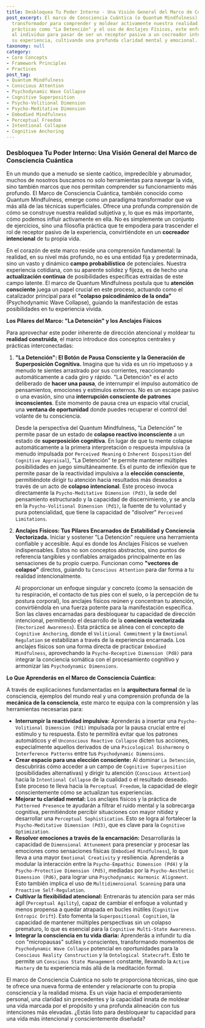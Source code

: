 ```yaml
---
title: Desbloquea Tu Poder Interno - Una Visión General del Marco de Consciencia Cuántica
post_excerpt: El marco de Consciencia Cuántica (o Quantum Mindfulness) ofrece un paradigma
  transformador para comprender y moldear activamente nuestra realidad. A través de
  prácticas como "La Detención" y el uso de Anclajes Físicos, este enfoque empodera
  al individuo para pasar de ser un receptor pasivo a un cocreador intencional de
  su experiencia, cultivando una profunda claridad mental y emocional.
taxonomy: null
category:
- Core Concepts
- Framework Principles
- Practices
post_tag:
- Quantum Mindfulness
- Conscious Attention
- Psychodynamic Wave Collapse
- Cognitive Superposition
- Psycho-Volitional Dimension
- Psycho-Meditative Dimension
- Embodied Mindfulness
- Perceptual Freedom
- Intentional Collapse
- Cognitive Anchoring
---
```

### Desbloquea Tu Poder Interno: Una Visión General del Marco de Consciencia Cuántica

En un mundo que a menudo se siente caótico, impredecible y abrumador, muchos de nosotros buscamos no solo herramientas para navegar la vida, sino también marcos que nos permitan comprender su funcionamiento más profundo. El Marco de Consciencia Cuántica, también conocido como Quantum Mindfulness, emerge como un paradigma transformador que va más allá de las técnicas superficiales. Ofrece una profunda comprensión de cómo se construye nuestra realidad subjetiva y, lo que es más importante, cómo podemos influir activamente en ella. No es simplemente un conjunto de ejercicios, sino una filosofía práctica que te empodera para trascender el rol de receptor pasivo de la experiencia, convirtiéndote en un **cocreador intencional** de tu propia vida.

En el corazón de este marco reside una comprensión fundamental: la realidad, en su nivel más profundo, no es una entidad fija y predeterminada, sino un vasto y dinámico **campo probabilístico** de potenciales. Nuestra experiencia cotidiana, con su aparente solidez y fijeza, es de hecho una **actualización continua** de posibilidades específicas extraídas de este campo latente. El marco de Quantum Mindfulness postula que tu **atención consciente** juega un papel crucial en este proceso, actuando como el catalizador principal para el **"colapso psicodinámico de la onda"** (Psychodynamic Wave Collapse), guiando la manifestación de estas posibilidades en tu experiencia vivida.

**Los Pilares del Marco: "La Detención" y los Anclajes Físicos**

Para aprovechar este poder inherente de dirección atencional y moldear tu **realidad construida**, el marco introduce dos conceptos centrales y prácticas interconectadas:

1.  **"La Detención": El Botón de Pausa Consciente y la Generación de Superposición Cognitiva.**
    Imagina que tu vida es un río impetuoso y a menudo te sientes arrastrado por sus corrientes, reaccionando automáticamente a cada giro y rápido. "La Detención" es el acto deliberado de **hacer una pausa**, de interrumpir el impulso automático de pensamientos, emociones y estímulos externos. No es un escape pasivo o una evasión, sino una **interrupción consciente de patrones inconscientes**. Este momento de pausa crea un espacio vital crucial, una **ventana de oportunidad** donde puedes recuperar el control del volante de tu consciencia.

    Desde la perspectiva del Quantum Mindfulness, "La Detención" te permite pasar de un estado de **colapso reactivo inconsciente** a un estado de **superposición cognitiva**. En lugar de que tu mente colapse automáticamente a la primera interpretación o respuesta impulsiva (a menudo impulsada por `Perceived Meaning` o `Inherent Disposition` del `Cognitive Appraisal`), "La Detención" te permite mantener múltiples posibilidades en juego simultáneamente. Es el punto de inflexión que te permite pasar de la reactividad impulsiva a la **elección consciente**, permitiéndote dirigir tu atención hacia resultados más deseados a través de un acto de **colapso intencional**. Este proceso invoca directamente la `Psycho-Meditative Dimension (Pd3)`, la sede del pensamiento estructurado y la capacidad de discernimiento, y se ancla en la `Psycho-Volitional Dimension (Pd1)`, la fuente de tu voluntad y pura potencialidad, que tiene la capacidad de "disolver" `Perceived Limitations`.

2.  **Anclajes Físicos: Tus Pilares Encarnados de Estabilidad y Conciencia Vectorizada.**
    Iniciar y sostener "La Detención" requiere una herramienta confiable y accesible. Aquí es donde los Anclajes Físicos se vuelven indispensables. Estos no son conceptos abstractos, sino puntos de referencia tangibles y confiables arraigados principalmente en las sensaciones de tu propio cuerpo. Funcionan como **"vectores de colapso"** directos, guiando tu `Conscious Attention` para dar forma a tu realidad intencionalmente.

    Al proporcionar un enfoque singular y concreto (como la sensación de tu respiración, el contacto de tus pies con el suelo, o la percepción de tu postura corporal), los anclajes físicos reúnen y concentran tu atención, convirtiéndola en una fuerza potente para la manifestación específica. Son las claves encarnadas para desbloquear tu capacidad de dirección intencional, permitiendo el desarrollo de la **conciencia vectorizada** (`Vectorized Awareness`). Esta práctica se alinea con el concepto de `Cognitive Anchoring`, donde el `Volitional Commitment` y la `Emotional Regulation` se estabilizan a través de la experiencia encarnada. Los anclajes físicos son una forma directa de practicar `Embodied Mindfulness`, aprovechando la `Psycho-Receptive Dimension (Pd8)` para integrar la conciencia somática con el procesamiento cognitivo y armonizar las `Psychodynamic Dimensions`.

**Lo Que Aprenderás en el Marco de Consciencia Cuántica:**

A través de explicaciones fundamentadas en la **arquitectura formal** de la consciencia, ejemplos del mundo real y una comprensión profunda de la **mecánica de la consciencia**, este marco te equipa con la comprensión y las herramientas necesarias para:

*   **Interrumpir la reactividad impulsiva:** Aprenderás a insertar una `Psycho-Volitional Dimension (Pd1)` impulsada por la pausa crucial entre el estímulo y tu respuesta. Esto te permitirá evitar que los patrones automáticos y el `Unconscious Reactive Collapse` dicten tus acciones, especialmente aquellos derivados de una `Psicological Disharmony` o `Interference Patterns` entre tus `Psychodynamic Dimensions`.
*   **Crear espacio para una elección consciente:** Al dominar `La Detención`, descubrirás cómo acceder a un campo de `Cognitive Superposition` (posibilidades alternativas) y dirigir tu atención (`Conscious Attention`) hacia la `Intentional Collapse` de la cualidad o el resultado deseado. Este proceso te lleva hacia la `Perceptual Freedom`, la capacidad de elegir conscientemente cómo se actualizan tus experiencias.
*   **Mejorar tu claridad mental:** Los anclajes físicos y la práctica de `Patterned Presence` te ayudarán a filtrar el ruido mental y la sobrecarga cognitiva, permitiéndote percibir situaciones con mayor nitidez y desarrollar una `Perceptual Sophistication`. Esto se logra al fortalecer la `Psycho-Meditative Dimension (Pd3)`, que es clave para la `Cognitive Optimization`.
*   **Resolver emociones a través de la encarnación:** Desarrollarás la capacidad de `Dimensional Attunement` para presenciar y procesar las emociones como sensaciones físicas (`Embodied Mindfulness`), lo que lleva a una mayor `Emotional Creativity` y resiliencia. Aprenderás a modular la interacción entre la `Psycho-Empathic Dimension (Pd4)` y la `Psycho-Protective Dimension (Pd5)`, mediadas por la `Psycho-Aesthetic Dimension (Pd6)`, para lograr una `Psychodynamic Harmonic Alignment`. Esto también implica el uso de `Multidimensional Scanning` para una `Proactive Self-Regulation`.
*   **Cultivar la flexibilidad atencional:** Entrenarás tu atención para ser más ágil (`Perceptual Agility`), capaz de cambiar el enfoque a voluntad y menos propensa a quedar atrapada en bucles inútiles (`Cognitive Entropic Drift`). Esto fomenta la `Superpositional Cognition`, la capacidad de mantener múltiples perspectivas sin un colapso prematuro, lo que es esencial para la `Cognitive Multi-State Awareness`.
*   **Integrar la consciencia en tu vida diaria:** Aprenderás a infundir tu día con "micropausas" sutiles y conscientes, transformando momentos de `Psychodynamic Wave Collapse` potencial en oportunidades para la `Conscious Reality Construction` y la `Ontological Statecraft`. Esto te permite un `Conscious State Management` constante, llevando la `Active Mastery` de tu experiencia más allá de la meditación formal.

El marco de Consciencia Cuántica no solo te proporciona técnicas, sino que te ofrece una nueva forma de entender y relacionarte con tu propia consciencia y la realidad misma. Es un viaje hacia el empoderamiento personal, una claridad sin precedentes y la capacidad innata de moldear una vida marcada por el propósito y una profunda alineación con tus intenciones más elevadas. ¿Estás listo para desbloquear tu capacidad para una vida más intencional y conscientemente diseñada?